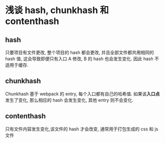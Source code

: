 # 浅谈 hash, chunkhash 和 contenthash

## hash

只要项目有文件更改, 整个项目的 hash 都会更改, 并且全部文件都共用相同的 hash 值, 这会导致即便只有入口 A 修改, B 的 hash 也会发生变化. 因此 hash 不适用于缓存.

## chunkhash

Chunkhash 基于 webpack 的 entry, 每个入口都有自己的哈希值. 如果该**入口点**发生了变化, 那么相应的 hash 会发生变化, 其他 entry 则不会变化.

## contenthash

只有文件内容发生变化,该文件的 hash 才会改变, 通常用于打包生成的 css 和 js 文件
